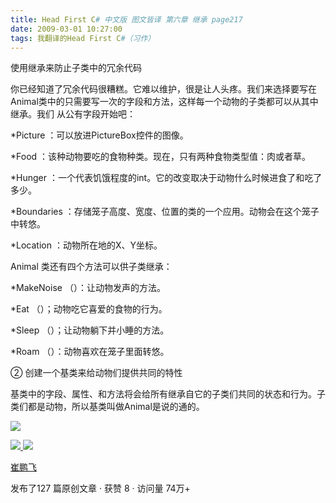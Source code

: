 ```yaml
---
title: Head First C# 中文版 图文皆译 第六章 继承 page217
date: 2009-03-01 10:27:00
tags: 我翻译的Head First C#（习作）
---
```

使用继承来防止子类中的冗余代码

你已经知道了冗余代码很糟糕。它难以维护，很是让人头疼。我们来选择要写在Animal类中的只需要写一次的字段和方法，这样每一个动物的子类都可以从其中继承。我们
从公有字段开始吧：

*Picture  ：可以放进PictureBox控件的图像。 

*Food  ：该种动物要吃的食物种类。现在，只有两种食物类型值：肉或者草。 

*Hunger  ：一个代表饥饿程度的int。它的改变取决于动物什么时候进食了和吃了多少。 

*Boundaries  ：存储笼子高度、宽度、位置的类的一个应用。动物会在这个笼子中转悠。 

*Location  ：动物所在地的X、Y坐标。 

Animal  类还有四个方法可以供子类继承：

*MakeNoise  （）：让动物发声的方法。 

*Eat  （）；动物吃它喜爱的食物的行为。 

*Sleep  （）；让动物躺下并小睡的方法。 

*Roam  （）：动物喜欢在笼子里面转悠。 

②  创建一个基类来给动物们提供共同的特性

基类中的字段、属性、和方法将会给所有继承自它的子类们共同的状态和行为。子类们都是动物，所以基类叫做Animal是说的通的。

![](https://p-blog.csdn.net/images/p_blog_csdn_net/cuipengfei1/EntryImages/20090301/2009-03-01_10-16-35.jpg)



[ ![](https://profile.csdnimg.cn/5/2/5/3_cuipengfei1)
![](https://g.csdnimg.cn/static/user-reg-year/1x/11.png)
](https://blog.csdn.net/cuipengfei1)

[ 崔鹏飞 ](https://blog.csdn.net/cuipengfei1)

发布了127 篇原创文章  ·  获赞 8  ·  访问量 74万+

